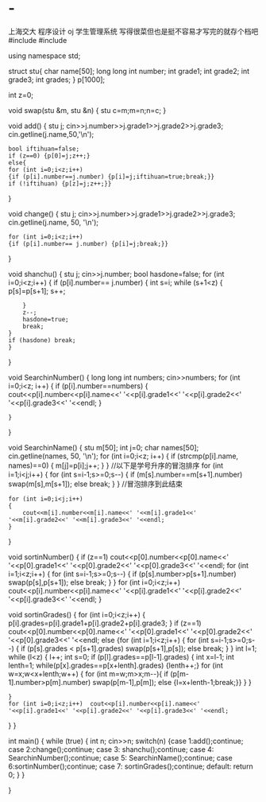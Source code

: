 # -
上海交大 程序设计 oj 学生管理系统 写得很菜但也是挺不容易才写完的就存个档吧
#include <iostream>
#include<cstring>

using namespace std;

struct stu{
    char name[50];
    long long int number;
    int grade1;
    int grade2;
    int grade3;
    int grades;
}
p[1000];

int z=0;

void swap(stu &m, stu &n)
{
    stu c=m;m=n;n=c;
}


void add()
{   stu j;
    cin>>j.number>>j.grade1>>j.grade2>>j.grade3;
    cin.getline(j.name,50,'\n');

    bool iftihuan=false;
    if (z==0) {p[0]=j;z++;}
    else{
    for (int i=0;i<z;i++)
    {if (p[i].number==j.number) {p[i]=j;iftihuan=true;break;}}
    if (!iftihuan) {p[z]=j;z++;}}
}


void change()
{   stu j;
    cin>>j.number>>j.grade1>>j.grade2>>j.grade3;
    cin.getline(j.name, 50, '\n');

    for (int i=0;i<z;i++)
    {if (p[i].number== j.number) {p[i]=j;break;}}
}


void shanchu()
{   stu j;
    cin>>j.number;
    bool hasdone=false;
    for (int i=0;i<z;i++)
    {
        if (p[i].number== j.number)
    {
        int s=i;
        while (s+1<z)
        {
            p[s]=p[s+1];
            s++;

        }
        z--;
        hasdone=true;
        break;
    }
    if (hasdone) break;
    }

}



void SearchinNumber()
{   long long int numbers;
    cin>>numbers;
    for (int i=0;i<z; i++)
    {
        if (p[i].number==numbers)
        {
            cout<<p[i].number<<p[i].name<<' '<<p[i].grade1<<' '<<p[i].grade2<<' '<<p[i].grade3<<' '<<endl;
        }

    }
}


void  SearchinName()
{
    stu m[50];
    int j=0;
    char names[50];
    cin.getline(names, 50, '\n');
    for (int i=0;i<z; i++)
    {
        if (strcmp(p[i].name, names)==0)
        {
            m[j]=p[i];j++;
        }
    }
        //以下是学号升序的冒泡排序
    for (int i=1;i<j;i++)
        {
            for (int s=i-1;s>=0;s--)
            {
                if (m[s].number==m[s+1].number) swap(m[s],m[s+1]);
                else break;
            }
        }
        //冒泡排序到此结束

    for (int i=0;i<j;i++)
    {
        cout<<m[i].number<<m[i].name<<' '<<m[i].grade1<<' '<<m[i].grade2<<' '<<m[i].grade3<<' '<<endl;
    }
}



void sortinNumber()
{
    if (z==1)  cout<<p[0].number<<p[0].name<<' '<<p[0].grade1<<' '<<p[0].grade2<<' '<<p[0].grade3<<' '<<endl;
    for (int i=1;i<z;i++)
        {
            for (int s=i-1;s>=0;s--)
            {
                if (p[s].number>p[s+1].number) swap(p[s],p[s+1]);
                else break;
            }
        }
    for (int i=0;i<z;i++)  cout<<p[i].number<<p[i].name<<' '<<p[i].grade1<<' '<<p[i].grade2<<' '<<p[i].grade3<<' '<<endl;
}


void sortinGrades()
{
    for (int i=0;i<z;i++)
    {
        p[i].grades=p[i].grade1+p[i].grade2+p[i].grade3;
    }
    if (z==1) cout<<p[0].number<<p[0].name<<' '<<p[0].grade1<<' '<<p[0].grade2<<' '<<p[0].grade3<<' '<<endl;
    else
    {for (int i=1;i<z;i++)
        {
            for (int s=i-1;s>=0;s--)
            {
                if (p[s].grades < p[s+1].grades) swap(p[s+1],p[s]);
                else break;
            }
        }
    int l=1;
    while (l<z)
    {   l++;
        int s=0;
        if (p[l].grades==p[l-1].grades)
        {
            int x=l-1;
            int lenth=1;
            while(p[x].grades==p[x+lenth].grades)
            {lenth++;}
            for (int w=x;w<x+lenth;w++)
            {
                for (int m=w;m>x;m--){
                if (p[m-1].number>p[m].number) swap(p[m-1],p[m]);
                else {l=x+lenth-1;break;}}
            }
        }

    }
    for (int i=0;i<z;i++)  cout<<p[i].number<<p[i].name<<' '<<p[i].grade1<<' '<<p[i].grade2<<' '<<p[i].grade3<<' '<<endl;
}
}






int main()
{
    while (true)
    {    int n;
         cin>>n;
    switch(n)
    {case 1:add();continue;
     case 2:change();continue;
     case 3: shanchu();continue;
     case 4: SearchinNumber();continue;
     case 5: SearchinName();continue;
     case 6:sortinNumber();continue;
     case 7: sortinGrades();continue;
     default: return 0;
    }
    }

}
